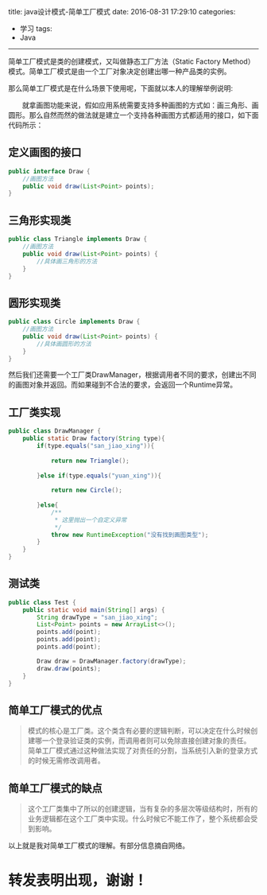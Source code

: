 title: java设计模式-简单工厂模式
date: 2016-08-31 17:29:10
categories:
- 学习
tags:
- Java
---

简单工厂模式是类的创建模式，又叫做静态工厂方法（Static Factory Method）模式。简单工厂模式是由一个工厂对象决定创建出哪一种产品类的实例。
<!--more-->
那么简单工厂模式是在什么场景下使用呢，下面就以本人的理解举例说明:

　　就拿画图功能来说，假如应用系统需要支持多种画图的方式如：画三角形、画圆形。那么自然而然的做法就是建立一个支持各种画图方式都适用的接口，如下面代码所示：

## 定义画图的接口
```java
public interface Draw {
    //画图方法
    public void draw(List<Point> points);
}
```

## 三角形实现类
```java
public class Triangle implements Draw {
    //画图方法
    public void draw(List<Point> points) {
    	//具体画三角形的方法
	}
}
```
## 圆形实现类
```java
public class Circle implements Draw {
    //画图方法
    public void draw(List<Point> points) {
    	//具体画圆形的方法
	}
}
```

然后我们还需要一个工厂类DrawManager，根据调用者不同的要求，创建出不同的画图对象并返回。而如果碰到不合法的要求，会返回一个Runtime异常。

## 工厂类实现
```java
public class DrawManager {
    public static Draw factory(String type){
        if(type.equals("san_jiao_xing")){
            
            return new Triangle();
            
        }else if(type.equals("yuan_xing")){
            
            return new Circle();
            
        }else{
            /**
             * 这里抛出一个自定义异常
             */
            throw new RuntimeException("没有找到画图类型");
        }
    }
}
```

## 测试类
```java
public class Test {
    public static void main(String[] args) {
        String drawType = "san_jiao_xing";
        List<Point> points = new ArrayList<>();
        points.add(point);
        points.add(point);
        points.add(point);

        Draw draw = DrawManager.factory(drawType);
        draw.draw(points);
    }
}
```

## 简单工厂模式的优点

> 模式的核心是工厂类。这个类含有必要的逻辑判断，可以决定在什么时候创建哪一个登录验证类的实例，而调用者则可以免除直接创建对象的责任。
> 简单工厂模式通过这种做法实现了对责任的分割，当系统引入新的登录方式的时候无需修改调用者。

## 简单工厂模式的缺点

> 这个工厂类集中了所以的创建逻辑，当有复杂的多层次等级结构时，所有的业务逻辑都在这个工厂类中实现。什么时候它不能工作了，整个系统都会受到影响。

以上就是我对简单工厂模式的理解。有部分信息摘自网络。

# 转发表明出现，谢谢！
